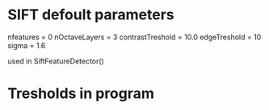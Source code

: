 

# SIFT  defoult parameters
nfeatures = 0
nOctaveLayers = 3
contrastTreshold = 10.0
edgeTreshold = 10
sigma = 1.6

used in SiftFeatureDetector()

# Tresholds in program

